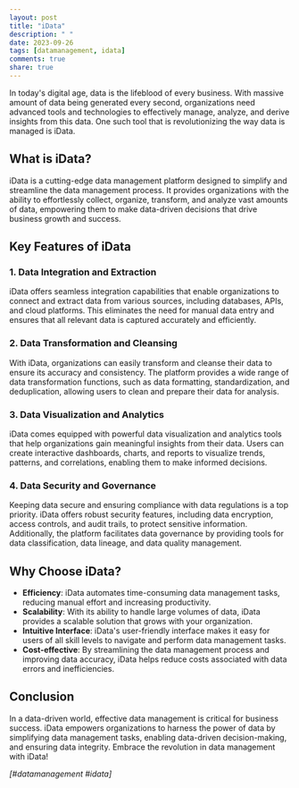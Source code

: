 ```yaml
---
layout: post
title: "iData"
description: " "
date: 2023-09-26
tags: [datamanagement, idata]
comments: true
share: true
---
```


In today's digital age, data is the lifeblood of every business. With massive amount of data being generated every second, organizations need advanced tools and technologies to effectively manage, analyze, and derive insights from this data. One such tool that is revolutionizing the way data is managed is iData.

## What is iData?

iData is a cutting-edge data management platform designed to simplify and streamline the data management process. It provides organizations with the ability to effortlessly collect, organize, transform, and analyze vast amounts of data, empowering them to make data-driven decisions that drive business growth and success.

## Key Features of iData

### 1. Data Integration and Extraction

iData offers seamless integration capabilities that enable organizations to connect and extract data from various sources, including databases, APIs, and cloud platforms. This eliminates the need for manual data entry and ensures that all relevant data is captured accurately and efficiently.

### 2. Data Transformation and Cleansing

With iData, organizations can easily transform and cleanse their data to ensure its accuracy and consistency. The platform provides a wide range of data transformation functions, such as data formatting, standardization, and deduplication, allowing users to clean and prepare their data for analysis.

### 3. Data Visualization and Analytics

iData comes equipped with powerful data visualization and analytics tools that help organizations gain meaningful insights from their data. Users can create interactive dashboards, charts, and reports to visualize trends, patterns, and correlations, enabling them to make informed decisions.

### 4. Data Security and Governance

Keeping data secure and ensuring compliance with data regulations is a top priority. iData offers robust security features, including data encryption, access controls, and audit trails, to protect sensitive information. Additionally, the platform facilitates data governance by providing tools for data classification, data lineage, and data quality management.

## Why Choose iData?

- **Efficiency**: iData automates time-consuming data management tasks, reducing manual effort and increasing productivity.
- **Scalability**: With its ability to handle large volumes of data, iData provides a scalable solution that grows with your organization.
- **Intuitive Interface**: iData's user-friendly interface makes it easy for users of all skill levels to navigate and perform data management tasks.
- **Cost-effective**: By streamlining the data management process and improving data accuracy, iData helps reduce costs associated with data errors and inefficiencies.

## Conclusion

In a data-driven world, effective data management is critical for business success. iData empowers organizations to harness the power of data by simplifying data management tasks, enabling data-driven decision-making, and ensuring data integrity. Embrace the revolution in data management with iData!

*[#datamanagement #idata]*